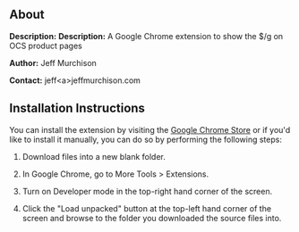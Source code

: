 ## About

**Description:** **Description:** A Google Chrome extension to show the $/g on OCS product pages

**Author:** Jeff Murchison

**Contact:** jeff\<a>jeffmurchison.com


## Installation Instructions

You can install the extension by visiting the [Google Chrome Store](https://chrome.google.com/webstore/detail/ocs-price-per-gram/ffddjiogaehibkbejnmbcgmgpgcjfbjd) or if you'd like to install it manually, you can do so by performing the following steps:

1. Download files into a new blank folder.

2. In Google Chrome, go to More Tools > Extensions.

3. Turn on Developer mode in the top-right hand corner of the screen.

4. Click the "Load unpacked" button at the top-left hand corner of the screen and browse to the folder you downloaded the source files into.

